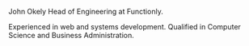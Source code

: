 John Okely
Head of Engineering at Functionly.

Experienced in web and systems development. Qualified in Computer Science and Business Administration.
